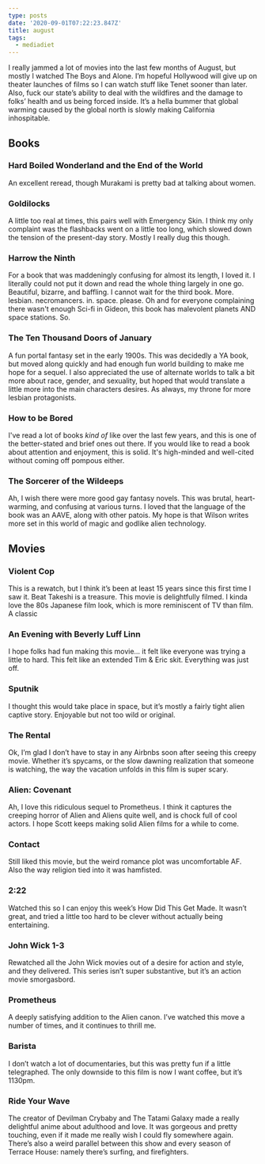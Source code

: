 ```yaml
---
type: posts
date: '2020-09-01T07:22:23.847Z'
title: august
tags:
  - mediadiet
---
```


I really jammed a lot of movies into the last few months of August, but mostly I watched The Boys and Alone. I’m hopeful Hollywood will give up on theater launches of films so I can watch stuff like Tenet sooner than later. Also, fuck our state’s ability to deal with the wildfires and the damage to folks’ health and us being forced inside. It’s a hella bummer that global warming caused by the global north is slowly making California inhospitable.


## Books

### Hard Boiled Wonderland and the End of the World

An excellent reread, though Murakami is pretty bad at talking about women.

### Goldilocks

A little too real at times, this pairs well with Emergency Skin. I think my only complaint was the flashbacks went on a little too long, which slowed down the tension of the present-day story. Mostly I really dug this though.

### Harrow the Ninth

For a book that was maddeningly confusing for almost its length, I loved it. I literally could not put it down and read the whole thing largely in one go. Beautiful, bizarre, and baffling. I cannot wait for the third book. More. lesbian. necromancers. in. space. please. Oh and for everyone complaining there wasn't enough Sci-fi in Gideon, this book has malevolent planets AND space stations. So.

### The Ten Thousand Doors of January

A fun portal fantasy set in the early 1900s. This was decidedly a YA book, but moved along quickly and had enough fun world building to make me hope for a sequel. I also appreciated the use of alternate worlds to talk a bit more about race, gender, and sexuality, but hoped that would translate a little more into the main characters desires. As always, my throne for more lesbian protagonists.

### How to be Bored

I've read a lot of books *kind of* like over the last few years, and this is one of the better-stated and brief ones out there. If you would like to read a book about attention and enjoyment, this is solid. It's high-minded and well-cited without coming off pompous either.

### The Sorcerer of the Wildeeps

Ah, I wish there were more good gay fantasy novels. This was brutal, heart-warming, and confusing at various turns. I loved that the language of the book was an AAVE, along with other patois. My hope is that Wilson writes more set in this world of magic and godlike alien technology.

## Movies

### Violent Cop

This is a rewatch, but I think it’s been at least 15 years since this first time I saw it. Beat Takeshi is a treasure. This movie is delightfully filmed. I kinda love the 80s Japanese film look, which is more reminiscent of TV than film. A classic

### An Evening with Beverly Luff Linn

I hope folks had fun making this movie... it felt like everyone was trying a little to hard. This felt like an extended Tim & Eric skit. Everything was just off.

### Sputnik

I thought this would take place in space, but it’s mostly a fairly tight alien captive story. Enjoyable but not too wild or original.

### The Rental

Ok, I’m glad I don’t have to stay in any Airbnbs soon after seeing this creepy movie. Whether it’s spycams, or the slow dawning realization that someone is watching, the way the vacation unfolds in this film is super scary.

### Alien: Covenant

Ah, I love this ridiculous sequel to Prometheus. I think it captures the creeping horror of Alien and Aliens quite well, and is chock full of cool actors. I hope Scott keeps making solid Alien films for a while to come.

### Contact

Still liked this movie, but the weird romance plot was uncomfortable AF. Also the way religion tied into it was hamfisted.

### 2:22

Watched this so I can enjoy this week’s How Did This Get Made. It wasn’t great, and tried a little too hard to be clever without actually being entertaining.

### John Wick 1-3

Rewatched all the John Wick movies out of a desire for action and style, and they delivered. This series isn’t super substantive, but it’s an action movie smorgasbord.

### Prometheus

A deeply satisfying addition to the Alien canon. I’ve watched this move a number of times, and it continues to thrill me.

### Barista

I don’t watch a lot of documentaries, but this was pretty fun if a little telegraphed. The only downside to this film is now I want coffee, but it’s 1130pm.

### Ride Your Wave

The creator of Devilman Crybaby and The Tatami Galaxy made a really delightful anime about adulthood and love. It was gorgeous and pretty touching, even if it made me really wish I could fly somewhere again. There’s also a weird parallel between this show and every season of Terrace House: namely there’s surfing, and firefighters.
